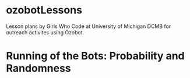 # ozobotLessons
Lesson plans by Girls Who Code at University of Michigan DCMB for outreach activites using Ozobot.

# Running of the Bots: Probability and Randomness

